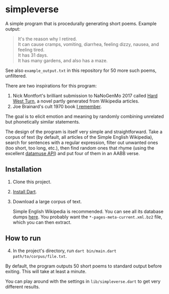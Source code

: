 # simpleverse

A simple program that is procedurally generating short poems. Example output:

> It's the reason why I retired.<br>
> It can cause cramps, vomiting, diarrhea, feeling dizzy, nausea, and feeling tired.<br>
> It has 31 days.<br>
> It has many gardens, and also has a maze.<br>

See also `example_output.txt` in this repository for 50 more such poems, unfiltered.

There are two inspirations for this program:

1. Nick Montfort's brilliant submission to NaNoGenMo 2017 called [Hard West Turn](https://github.com/NaNoGenMo/2017/issues/119), a novel partly generated from Wikipedia articles.
2. Joe Brainard's cult 1970 book [I remember](https://www.goodreads.com/book/show/1058074.I_Remember).

The goal is to elicit emotion and meaning by randomly combining unrelated but phonetically similar statements.

The design of the program is itself very simple and straightforward. Take a corpus of text (by default, all articles of the Simple English Wikipedia), search for sentences with a regular expression, filter out unwanted ones (too short, too long, etc.), then find random ones that rhyme (using the excellent [datamuse API](https://www.datamuse.com/api/)) and put four of them in an AABB verse.

## Installation

1. Clone this project.
2. [Install Dart](https://www.dartlang.org/install).
3. Download a large corpus of text.

   Simple English Wikipedia is recommended. You can see all its database dumps [here](https://dumps.wikimedia.org/simplewiki/). You probably want the `*-pages-meta-current.xml.bz2` file, which you can then extract.

## How to run

4. In the project's directory, run `dart bin/main.dart path/to/corpus/file.txt`.

By default, the program outputs 50 short poems to standard output before exiting. This will take at least a minute.

You can play around with the settings in `lib/simpleverse.dart` to get very different results.

